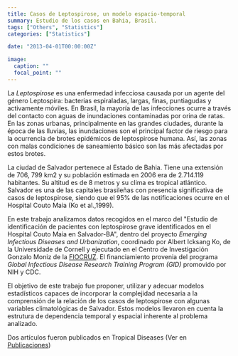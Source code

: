 ```yaml
---
title: Casos de Leptospirose, un modelo espacio-temporal
summary: Estudio de los casos en Bahia, Brasil.
tags: ["Others", "Statistics"]
categories: ["Statistics"]

date: "2013-04-01T00:00:00Z"

image:
  caption: ""
  focal_point: ""
---
```


La *Leptospirose* es una enfermedad infecciosa causada por un agente del género Leptospira: bacterias espiraladas, largas, finas, puntiagudas y activamente móviles. En Brasil, la mayoría de las infecciones ocurre a través del contacto con aguas de inundaciones contaminadas por orina de ratas. En las zonas urbanas, principalmente en las grandes ciudades, durante la época de las lluvias, las inundaciones son el principal factor de riesgo para la ocurrencia de brotes epidémicos de leptospirose humana. Así, las zonas con malas condiciones de saneamiento básico son las más afectadas por estos brotes.

La ciudad de Salvador pertenece al Estado de Bahia. Tiene una extensión de 706, 799 km2 y su población estimada en 2006 era de 2.714.119 habitantes. Su altitud es de 8 metros y su clima es tropical atlántico. Salvador es una de las capitales brasileñas con presencia significativa de casos de leptospirose, siendo que el 95% de las notificaciones ocurre en el Hospital Couto Maia (Ko et al.,1999).

En este trabajo analizamos datos recogidos en el marco del "Estudio de identificación de pacientes con leptospirose grave identificados en el Hospital Couto Maia en Salvador-BA", dentro del proyecto *Emerging Infectious Diseases and Urbanization*, coordinado por Albert Icksang Ko, de la Universidade de Cornell y ejecutado en el Centro de Investigación Gonzalo Moniz de la [FIOCRUZ](https://portal.fiocruz.br/). El financiamiento provenia del programa *Global Infectious Disease Research Training Program (GID)* promovido por NIH y CDC.

El objetivo de este trabajo fue proponer, utilizar y adecuar modelos estadísticos capaces de incorporar la complejidad necesaria a la comprensión de la relación de los casos de leptospirose con algunas variables climatológicas de Salvador. Estos modelos llevaron en cuenta la estrutura de dependencia temporal y espacial inherente al problema analizado.

Dos artículos fueron publicados en Tropical Diseases (Ver en [Publicaciones](#projects))  
